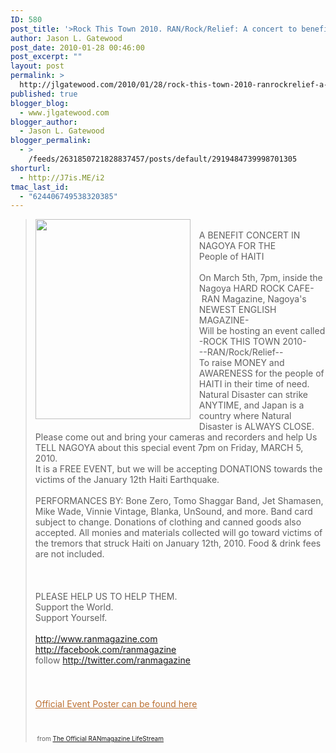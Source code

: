 ```yaml
---
ID: 580
post_title: '>Rock This Town 2010. RAN/Rock/Relief: A concert to benefit Haiti 3/5/2010, Hard Rock Cafe Nagoya.'
author: Jason L. Gatewood
post_date: 2010-01-28 00:46:00
post_excerpt: ""
layout: post
permalink: >
  http://jlgatewood.com/2010/01/28/rock-this-town-2010-ranrockrelief-a-concert-to-benefit-haiti-352010-hard-rock-cafe-nagoya/
published: true
blogger_blog:
  - www.jlgatewood.com
blogger_author:
  - Jason L. Gatewood
blogger_permalink:
  - >
    /feeds/2631850721828837457/posts/default/2919484739998701305
shorturl:
  - http://J7is.ME/i2
tmac_last_id:
  - "624406749538320385"
---
```

><div><div style="clear: left; float: left; margin-bottom: 1em; margin-right: 1em;"><img height="320" src="http://posterous.com/getfile/files.posterous.com/temp-2010-01-26/zvJotgcqHipunhhltjFvyywdHcvoaiqbtlAHevlggicCeIdbfmpwEzDuuvrC/RAN_RTT_2010.png.scaled500.png" width="248" /> <br /></div><a href="http://blog.ranmagazine.com/rock-this-town-2010-ranrockrelief-a-concert-t" style="color: #bc7134;"></a><br />A BENEFIT CONCERT IN NAGOYA FOR THE<br />People of HAITI<br /><br />On March 5th, 7pm, inside the Nagoya HARD ROCK CAFE-<br /> RAN Magazine, Nagoya's NEWEST ENGLISH MAGAZINE-<br />Will be hosting an event called<br />-ROCK THIS TOWN 2010-<br />--RAN/Rock/Relief--<br />To raise MONEY and AWARENESS for the people of HAITI in their time of need.<br />Natural Disaster can strike ANYTIME, and Japan is a country where Natural Disaster is ALWAYS CLOSE.<br />Please come out and bring your cameras and recorders and help Us TELL NAGOYA about this special event 7pm on Friday, MARCH 5, 2010.<br />It is a FREE EVENT, but we will be accepting DONATIONS towards the<br />victims of the January 12th Haiti Earthquake.<br /><br />PERFORMANCES BY: Bone Zero, Tomo Shaggar Band, Jet Shamasen, Mike Wade, Vinnie Vintage, Blanka, UnSound, and more. Band card subject to change. Donations of clothing and canned goods also accepted. All monies and materials collected will go toward victims of the tremors that struck Haiti on January 12th, 2010. Food & drink fees are not included.<br /><br /><br /><br />PLEASE HELP US TO HELP THEM.<br />Support the World.<br />Support Yourself.<br /><br /><a href="http://www.ranmagazine.com/">http://www.ranmagazine.com</a><br /><a href="http://facebook.com/ranmagazine">http://facebook.com/ranmagazine</a><br />follow <a href="http://twitter.com/ranmagazine">http://twitter.com/ranmagazine</a><br /><div style="font-size: 10px;"><a href="http://blog.ranmagazine.com/rock-this-town-2010-ranrockrelief-a-concert-t"></a><br /></div><div style="font-size: 10px;"><a href="http://posterous.com/"><br /></a><a href="http://blog.ranmagazine.com/rock-this-town-2010-ranrockrelief-a-concert-t"></a><br /></div><br /><a href="http://blog.ranmagazine.com/rock-this-town-2010-ranrockrelief-a-concert-t" style="color: #bc7134;">Official Event Poster can be found here<br /></a><br /><div style="font-size: 10px;"><br /><br /><div style="font-size: 10px;"> from <a href="http://blog.ranmagazine.com/rock-this-town-2010-ranrockrelief-a-concert-t">The Official RANmagazine LifeStream</a><br /></div></div></div>